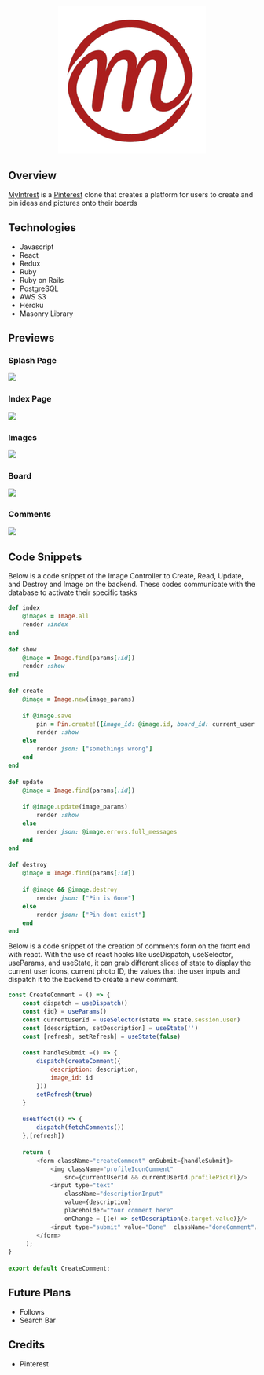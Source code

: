 <p align="center">
  <img width="300" height="300" src="./frontend/src/assets/images/wink-xxl.png">
</p>

## Overview

[MyIntrest](https://myintrest.herokuapp.com/#/) is a [Pinterest](https://www.pinterest.com/) clone that creates a platform for users to create and pin ideas and pictures onto their boards 

## Technologies

* Javascript
* React
* Redux
* Ruby
* Ruby on Rails
* PostgreSQL
* AWS S3
* Heroku
* Masonry Library

## Previews

### Splash Page

![](https://github.com/DLi53/MyIntrest/blob/main/app/assets/images/SplashPage.gif)


### Index Page

![](https://github.com/DLi53/MyIntrest/blob/main/app/assets/images/IndexPage.gif)

### Images

![](https://github.com/DLi53/MyIntrest/blob/main/app/assets/images/ImageCRUD.gif)

### Board

![](https://github.com/DLi53/MyIntrest/blob/main/app/assets/images/BoardsPic.png)

### Comments

![](https://github.com/DLi53/MyIntrest/blob/main/app/assets/images/Comments.gif)


## Code Snippets 

Below is a code snippet of the Image Controller to Create, Read, Update, and Destroy and Image on the backend. These codes communicate with the database to activate their specific tasks

```ruby
def index
    @images = Image.all
    render :index
end

def show
    @image = Image.find(params[:id])
    render :show
end

def create
    @image = Image.new(image_params)

    if @image.save
        pin = Pin.create!({image_id: @image.id, board_id: current_user.boards.first.id})
        render :show
    else
        render json: ["somethings wrong"]
    end
end

def update
    @image = Image.find(params[:id])
    
    if @image.update(image_params)
        render :show
    else
        render json: @image.errors.full_messages
    end
end

def destroy
    @image = Image.find(params[:id])

    if @image && @image.destroy
        render json: ["Pin is Gone"]
    else
        render json: ["Pin dont exist"]
    end
end
```

Below is a code snippet of the creation of comments form on the front end with react. With the use of react hooks like useDispatch, useSelector, useParams, and useState, it can grab different slices of state to display the current user icons, current photo ID, the values that the user inputs and dispatch it to the backend to create a new comment.

```javascript
const CreateComment = () => {
    const dispatch = useDispatch()
    const {id} = useParams()
    const currentUserId = useSelector(state => state.session.user)
    const [description, setDescription] = useState('')
    const [refresh, setRefresh] = useState(false)

    const handleSubmit =() => {
        dispatch(createComment({
            description: description,
            image_id: id
        }))
        setRefresh(true)
    }

    useEffect(() => {
        dispatch(fetchComments())
    },[refresh])
    
    return ( 
        <form className="createComment" onSubmit={handleSubmit}>
            <img className="profileIconComment" 
                src={currentUserId && currentUserId.profilePicUrl}/>
            <input type="text" 
                className="descriptionInput" 
                value={description} 
                placeholder="Your comment here" 
                onChange = {(e) => setDescription(e.target.value)}/>
            <input type="submit" value="Done"  className="doneComment"/>
        </form>
     );
}
 
export default CreateComment;
```

## Future Plans

* Follows
* Search Bar

## Credits

* Pinterest